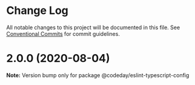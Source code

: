 # Change Log

All notable changes to this project will be documented in this file.
See [Conventional Commits](https://conventionalcommits.org) for commit guidelines.

# 2.0.0 (2020-08-04)

**Note:** Version bump only for package @codeday/eslint-typescript-config
